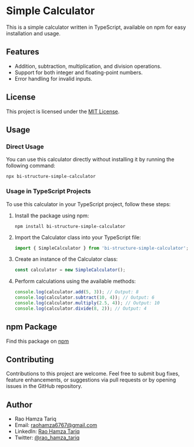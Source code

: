 # Simple Calculator

This is a simple calculator written in TypeScript, available on npm for easy installation and usage.

## Features
- Addition, subtraction, multiplication, and division operations.
- Support for both integer and floating-point numbers.
- Error handling for invalid inputs.

## License
This project is licensed under the [MIT License](LICENSE).

## Usage
### Direct Usage
You can use this calculator directly without installing it by running the following command:

```
npx bi-structure-simple-calculator
```

### Usage in TypeScript Projects
To use this calculator in your TypeScript project, follow these steps:

1. Install the package using npm:
   ```
   npm install bi-structure-simple-calculator
   ```

2. Import the Calculator class into your TypeScript file:
   ```typescript
   import { SimpleCalculator } from 'bi-structure-simple-calculator';
   ```

3. Create an instance of the Calculator class:
   ```typescript
   const calculator = new SimpleCalculator();
   ```

4. Perform calculations using the available methods:
   ```typescript
   console.log(calculator.add(5, 3)); // Output: 8
   console.log(calculator.subtract(10, 4)); // Output: 6
   console.log(calculator.multiply(2.5, 4)); // Output: 10
   console.log(calculator.divide(8, 2)); // Output: 4
   ```

## npm Package
Find this package on [npm](https://www.npmjs.com/package/bi-structure-simple-calculator)

## Contributing
Contributions to this project are welcome. Feel free to submit bug fixes, feature enhancements, or suggestions via pull requests or by opening issues in the GitHub repository.

## Author

- Rao Hamza Tariq
- Email: raohamza6767@gmail.com
- LinkedIn: [Rao Hamza Tariq](https://www.linkedin.com/in/rao-hamza-tariq/)
- Twitter: [@rao_hamza_tariq](https://twitter.com/rao_hamza_tariq)
